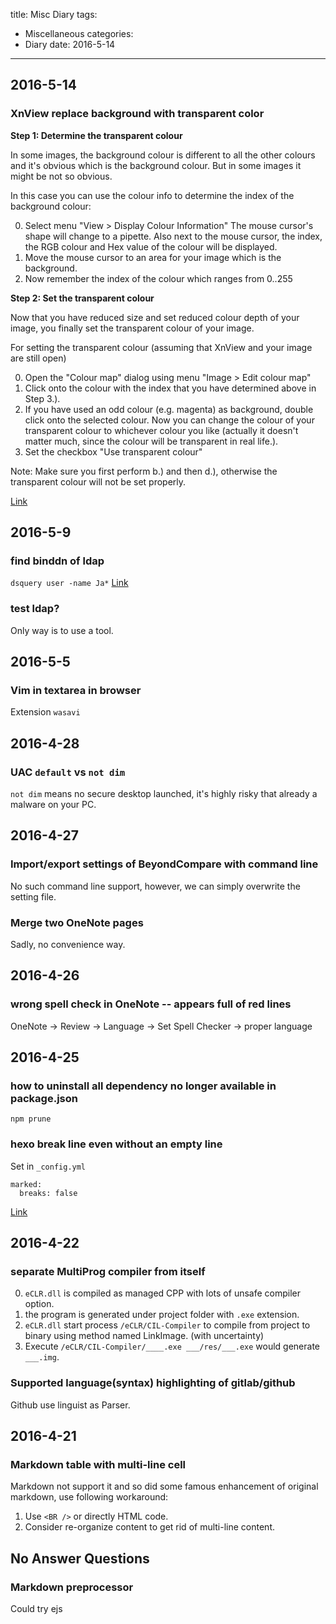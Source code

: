 title: Misc Diary
tags:
- Miscellaneous
categories:
- Diary
date: 2016-5-14
---

## 2016-5-14

### XnView replace background with transparent color

**Step 1: Determine the transparent colour**

In some images, the background colour is different to all the other colours and it's obvious which
is the background colour. But in some images it might be not so obvious. 

In this case you can use the colour info to determine the index of the background colour: 

0. Select menu "View > Display Colour Information" The mouse cursor's shape will change to a
   pipette. Also next to the mouse cursor, the index, the RGB colour and Hex value of the colour
   will be displayed. 
0. Move the mouse cursor to an area for your image which is the background. 
0. Now remember the index of the colour which ranges from 0..255 

**Step 2: Set the transparent colour**

Now that you have reduced size and set reduced colour depth of your image, you finally set the
transparent colour of your image.

For setting the transparent colour (assuming that XnView and your image are still open) 

0. Open the "Colour map" dialog using menu "Image > Edit colour map" 
0. Click onto the colour with the index that you have determined above in Step 3.). 
0. If you have used an odd colour (e.g. magenta) as background, double click onto the selected
   colour. Now you can change the colour of your transparent colour to whichever colour you like
   (actually it doesn't matter much, since the colour will be transparent in real life.). 
0. Set the checkbox "Use transparent colour" 

Note: Make sure you first perform b.) and then d.), otherwise the transparent colour will not be
set properly.

[Link](http://newsgroup.xnview.com/viewtopic.php?t=5595)

## 2016-5-9

### find binddn of ldap

`dsquery user -name Ja*` [Link](http://serverfault.com/questions/130543/how-can-i-figure-out-my-ldap-connection-string)

### test ldap?

Only way is to use a tool.

## 2016-5-5

### Vim in textarea in browser

Extension `wasavi`

## 2016-4-28

### UAC `default` vs `not dim`

`not dim` means no secure desktop launched, it's highly risky that already a malware on your PC.

## 2016-4-27

### Import/export settings of BeyondCompare with command line

No such command line support, however, we can simply overwrite the setting file.

### Merge two OneNote pages

Sadly, no convenience way.

## 2016-4-26

### wrong spell check in OneNote -- appears full of red lines

OneNote -> Review -> Language -> Set Spell Checker -> proper language

## 2016-4-25

### how to uninstall all dependency no longer available in package.json

`npm prune`

### hexo break line even without an empty line

Set in `_config.yml`
```
marked:
  breaks: false
```

[Link](https://github.com/hexojs/hexo-renderer-marked)

## 2016-4-22

### separate MultiProg compiler from itself

0. `eCLR.dll` is compiled as managed CPP with lots of unsafe compiler option.
0. the program is generated under project folder with `.exe` extension.
0. `eCLR.dll` start process `/eCLR/CIL-Compiler` to compile from project to binary using method
   named LinkImage.  (with uncertainty)
0. Execute `/eCLR/CIL-Compiler/____.exe ___/res/___.exe` would generate `___.img`.

### Supported language(syntax) highlighting of gitlab/github

Github use linguist as Parser.

## 2016-4-21

### Markdown table with multi-line cell

Markdown not support it and so did some famous enhancement of original markdown,
use following workaround:

1. Use `<BR />` or directly HTML code.
2. Consider re-organize content to get rid of multi-line content.

## No Answer Questions

### Markdown preprocessor

Could try ejs

